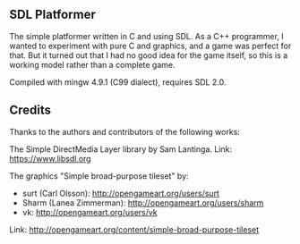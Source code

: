 SDL Platformer
--------------

The simple platformer written in C and using SDL. As a C++ programmer, I wanted 
to experiment with pure C and graphics, and a game was perfect for that. But it 
turned out that I had no good idea for the game itself, so this is a working 
model rather than a complete game.

Compiled with mingw 4.9.1 (C99 dialect), requires SDL 2.0.


Credits
-------

Thanks to the authors and contributors of the following works:

The Simple DirectMedia Layer library by Sam Lantinga.
Link: https://www.libsdl.org

The graphics "Simple broad-purpose tileset" by:

  - surt (Carl Olsson): http://opengameart.org/users/surt 
  - Sharm (Lanea Zimmerman): http://opengameart.org/users/sharm
  - vk: http://opengameart.org/users/vk
  
Link: http://opengameart.org/content/simple-broad-purpose-tileset
